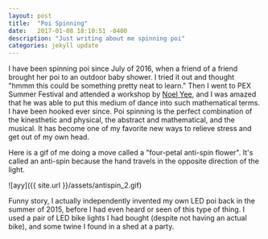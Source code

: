 ```yaml
---
layout: post
title:  "Poi Spinning"
date:   2017-01-08 18:10:51 -0400
description: "Just writing about me spinning poi"
categories: jekyll update
---
```

I have been spinning poi since July of 2016, when a friend of a friend brought her poi to an outdoor baby shower. I tried it out and thought "hmmm this could be something pretty neat to learn." Then I went to PEX Summer Festival and attended a workshop by [Noel Yee](http://noelyee.com/), and I was amazed that he was able to put this medium of dance into such mathematical terms. I have been hooked ever since. Poi spinning is the perfect combination of the kinesthetic and physical, the abstract and mathematical, and the musical. It has become one of my favorite new ways to relieve stress and get out of my own head.

Here is a gif of me doing a move called a "four-petal anti-spin flower". It's called an anti-spin because the hand travels in the opposite direction of the light.

![ayy]({{ site.url }}/assets/antispin_2.gif)


Funny story, I actually independently invented my own LED poi back in the summer of 2015, before I had even heard or seen of this type of thing. I used a pair of LED bike lights I had bought (despite not having an actual bike), and some twine I found in a shed at a party.
